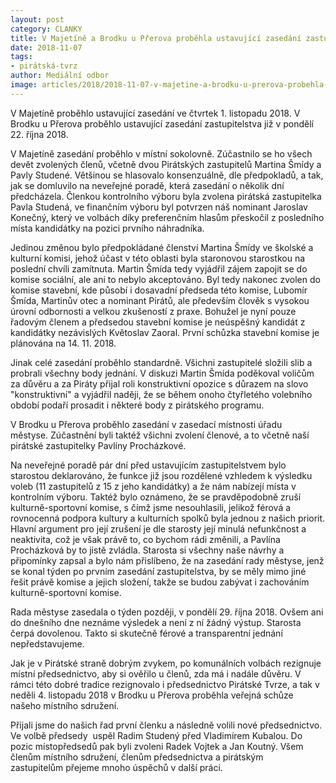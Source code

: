```yaml
---
layout: post
category: CLANKY
title: V Majetíně a Brodku u Přerova proběhla ustavující zasedání zastupitelstev
date: 2018-11-07
tags: 
- pirátská-tvrz
author: Mediální odbor
image: articles/2018/2018-11-07-v-majetine-a-brodku-u-prerova-probehla-ustavujici-zasedani-zastupitelstev.jpg  #751x422 pixelu
---
```


V Majetíně proběhlo ustavující zasedání ve čtvrtek 1. listopadu 2018. V Brodku u Přerova proběhlo ustavující zasedání zastupitelstva již v pondělí 22. října 2018.

V Majetíně zasedání proběhlo v místní sokolovně. Zúčastnilo se ho všech devět zvolených členů, včetně dvou Pirátských zastupitelů Martina Šmídy a Pavly Studené. Většinou se hlasovalo konsenzuálně, dle předpokladů, a tak, jak se domluvilo na neveřejné poradě, která zasedání o několik dní předcházela. Členkou kontrolního výboru byla zvolena pirátská zastupitelka Pavla Studená, ve finančním výboru byl potvrzen náš nominant Jaroslav Konečný, který ve volbách díky preferenčním hlasům přeskočil z posledního místa kandidátky na pozici prvního náhradníka.

Jedinou změnou bylo předpokládané členství Martina Šmídy ve školské a kulturní komisi, jehož účast v této oblasti byla staronovou starostkou na poslední chvíli zamítnuta. Martin Šmída tedy vyjádřil zájem zapojit se do komise sociální, ale ani to nebylo akceptováno. Byl tedy nakonec zvolen do komise stavební, kde působí i dosavadní předseda této komise, Lubomír Šmída, Martinův otec a nominant Pirátů, ale především člověk s vysokou úrovní odbornosti a velkou zkušeností z praxe. Bohužel je nyní pouze řadovým členem a předsedou stavební komise je neúspěšný kandidát z kandidátky nezávislých Květoslav Zaoral. První schůzka stavební komise je plánována na 14. 11. 2018.

Jinak celé zasedání proběhlo standardně. Všichni zastupitelé složili slib a probrali všechny body jednání. V diskuzi Martin Šmída poděkoval voličům za důvěru a za Piráty přijal roli konstruktivní opozice s důrazem na slovo "konstruktivní" a vyjádřil naději, že se během onoho čtyřletého volebního období podaří prosadit i některé body z pirátského programu. 

V Brodku u Přerova proběhlo zasedání v zasedací místnosti úřadu městyse. Zúčastnění byli taktéž všichni zvolení členové, a to včetně naší pirátské zastupitelky Pavlíny Procházkové. 

Na neveřejné poradě pár dní před ustavujícím zastupitelstvem bylo starostou deklarováno, že funkce již jsou rozdělené vzhledem k výsledku voleb (11 zastupitelů z 15 z jeho kandidátky) a že nám nabízejí místa v kontrolním výboru. Taktéž bylo oznámeno, že se pravděpodobně zruší kulturně-sportovní komise, s čímž jsme nesouhlasili, jelikož férová a rovnocenná podpora kultury a kulturních spolků byla jednou z našich priorit. Hlavní argument pro její zrušení je dle starosty její minulá nefunkčnost a neaktivita, což je však právě to, co bychom rádi změnili, a Pavlína Procházková by to jistě zvládla. Starosta si všechny naše návrhy a připomínky zapsal a bylo nám přislíbeno, že na zasedání rady městyse, jenž se konal týden po prvním zasedání zastupitelstva, by se měly mimo jiné řešit právě komise a jejich složení, takže se budou zabývat i zachováním kulturně-sportovní komise.

Rada městyse zasedala o týden později, v pondělí 29. října 2018. Ovšem ani do dnešního dne neznáme výsledek a není z ní žádný výstup. Starosta čerpá dovolenou. Takto si skutečně férové a transparentní jednání nepředstavujeme. 

Jak je v Pirátské straně dobrým zvykem, po komunálních volbách rezignuje místní předsednictvo, aby si ověřilo u členů, zda má i nadále důvěru. V rámci této dobré tradice rezignovalo i předsednictvo Pirátské Tvrze, a tak v neděli 4. listopadu 2018 v Brodku u Přerova proběhla veřejná schůze našeho místního sdružení.

Přijali jsme do našich řad první členku a následně volili nové předsednictvo. Ve volbě předsedy  uspěl Radim Studený před Vladimírem Kubalou. Do pozic místopředsedů pak byli zvoleni Radek Vojtek a Jan Koutný. Všem členům místního sdružení, členům předsednictva a pirátským zastupitelům přejeme mnoho úspěchů v další práci.
